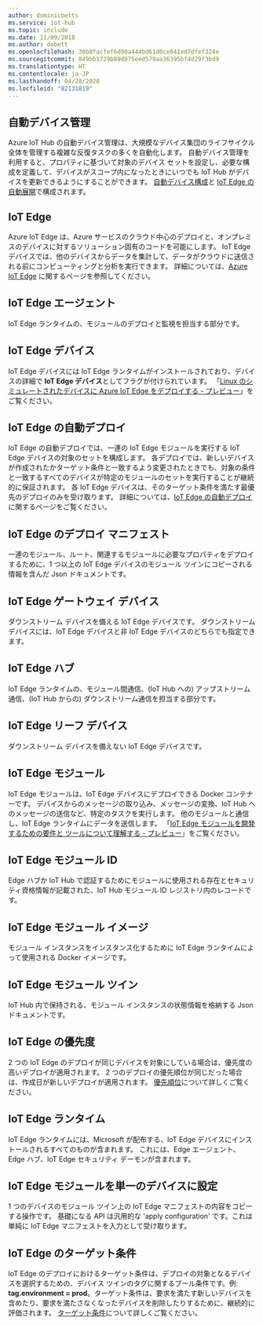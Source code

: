 ```yaml
---
author: dominicbetts
ms.service: iot-hub
ms.topic: include
ms.date: 11/09/2018
ms.author: dobett
ms.openlocfilehash: 30b8facfef6d90a444bd61d0ce041ed7dfef324e
ms.sourcegitcommit: 849bb1729b89d075eed579aa36395bf4d29f3bd9
ms.translationtype: HT
ms.contentlocale: ja-JP
ms.lasthandoff: 04/28/2020
ms.locfileid: "82131819"
---
```

## <a name="automatic-device-management"></a>自動デバイス管理
Azure IoT Hub の自動デバイス管理は、大規模なデバイス集団のライフサイクル全体を管理する複雑な反復タスクの多くを自動化します。 自動デバイス管理を利用すると、プロパティに基づいて対象のデバイス セットを設定し、必要な構成を定義して、デバイスがスコープ内になったときにいつでも IoT Hub がデバイスを更新できるようにすることができます。  [自動デバイス構成](../articles/iot-hub/iot-hub-auto-device-config.md)と [IoT Edge の自動展開](../articles/iot-edge/how-to-deploy-at-scale.md)で構成されます。

## <a name="iot-edge"></a>IoT Edge
Azure IoT Edge は、Azure サービスのクラウド中心のデプロイと、オンプレミスのデバイスに対するソリューション固有のコードを可能にします。 IoT Edge デバイスでは、他のデバイスからデータを集計して、データがクラウドに送信される前にコンピューティングと分析を実行できます。 詳細については、[Azure IoT Edge](https://docs.microsoft.com/azure/iot-edge/) に関するページを参照してください。

## <a name="iot-edge-agent"></a>IoT Edge エージェント
IoT Edge ランタイムの、モジュールのデプロイと監視を担当する部分です。

## <a name="iot-edge-device"></a>IoT Edge デバイス
IoT Edge デバイスには IoT Edge ランタイムがインストールされており、デバイスの詳細で **IoT Edge デバイス**としてフラグが付けられています。 「[Linux のシミュレートされたデバイスに Azure IoT Edge をデプロイする - プレビュー](https://docs.microsoft.com/azure/iot-edge/tutorial-simulate-device-linux)」をご覧ください。

## <a name="iot-edge-automatic-deployment"></a>IoT Edge の自動デプロイ
IoT Edge の自動デプロイでは、一連の IoT Edge モジュールを実行する IoT Edge デバイスの対象のセットを構成します。 各デプロイでは、新しいデバイスが作成されたかターゲット条件と一致するよう変更されたときでも、対象の条件と一致するすべてのデバイスが特定のモジュールのセットを実行することが継続的に保証されます。 各 IoT Edge デバイスは、そのターゲット条件を満たす最優先のデプロイのみを受け取ります。 詳細については、[IoT Edge の自動デプロイ](https://docs.microsoft.com/azure/iot-edge/module-deployment-monitoring)に関するページをご覧ください。

## <a name="iot-edge-deployment-manifest"></a>IoT Edge のデプロイ マニフェスト
一連のモジュール、ルート、関連するモジュールに必要なプロパティをデプロイするために、1 つ以上の IoT Edge デバイスのモジュール ツインにコピーされる情報を含んだ Json ドキュメントです。

## <a name="iot-edge-gateway-device"></a>IoT Edge ゲートウェイ デバイス
ダウンストリーム デバイスを備える IoT Edge デバイスです。 ダウンストリーム デバイスには、IoT Edge デバイスと非 IoT Edge デバイスのどちらでも指定できます。

## <a name="iot-edge-hub"></a>IoT Edge ハブ
IoT Edge ランタイムの、モジュール間通信、(IoT Hub への) アップストリーム通信、(IoT Hub からの) ダウンストリーム通信を担当する部分です。 

## <a name="iot-edge-leaf-device"></a>IoT Edge リーフ デバイス
ダウンストリーム デバイスを備えない IoT Edge デバイスです。 

## <a name="iot-edge-module"></a>IoT Edge モジュール
IoT Edge モジュールは、IoT Edge デバイスにデプロイできる Docker コンテナーです。 デバイスからのメッセージの取り込み、メッセージの変換、IoT Hub へのメッセージの送信など、特定のタスクを実行します。 他のモジュールと通信し、IoT Edge ランタイムにデータを送信します。 「[IoT Edge モジュールを開発するための要件と ツールについて理解する - プレビュー](https://docs.microsoft.com/azure/iot-edge/module-development)」をご覧ください。

## <a name="iot-edge-module-identity"></a>IoT Edge モジュール ID
Edge ハブか IoT Hub で認証するためにモジュールに使用される存在とセキュリティ資格情報が記載された、IoT Hub モジュール ID レジストリ内のレコードです。

## <a name="iot-edge-module-image"></a>IoT Edge モジュール イメージ
モジュール インスタンスをインスタンス化するために IoT Edge ランタイムによって使用される Docker イメージです。

## <a name="iot-edge-module-twin"></a>IoT Edge モジュール ツイン
IoT Hub 内で保持される、モジュール インスタンスの状態情報を格納する Json ドキュメントです。

## <a name="iot-edge-priority"></a>IoT Edge の優先度
2 つの IoT Edge のデプロイが同じデバイスを対象にしている場合は、優先度の高いデプロイが適用されます。 2 つのデプロイの優先順位が同じだった場合は、作成日が新しいデプロイが適用されます。 [優先順位](https://docs.microsoft.com/azure/iot-edge/module-deployment-monitoring#priority)について詳しくご覧ください。

## <a name="iot-edge-runtime"></a>IoT Edge ランタイム
IoT Edge ランタイムには、Microsoft が配布する、IoT Edge デバイスにインストールされるすべてのものが含まれます。 これには、Edge エージェント、Edge ハブ、IoT Edge セキュリティ デーモンが含まれます。

## <a name="iot-edge-set-modules-to-a-single-device"></a>IoT Edge モジュールを単一のデバイスに設定
1 つのデバイスのモジュール ツイン上の IoT Edge マニフェストの内容をコピーする操作です。 基礎になる API は汎用的な 'apply configuration' です。これは単純に IoT Edge マニフェストを入力として受け取ります。

## <a name="iot-edge-target-condition"></a>IoT Edge のターゲット条件
IoT Edge のデプロイにおけるターゲット条件は、デプロイの対象となるデバイスを選択するための、デバイス ツインのタグに関するブール条件です。例: **tag.environment = prod**。ターゲット条件は、要求を満たす新しいデバイスを含めたり、要求を満たさなくなったデバイスを削除したりするために、継続的に評価されます。 [ターゲット条件](https://docs.microsoft.com/azure/iot-edge/module-deployment-monitoring#target-condition)について詳しくご覧ください。
